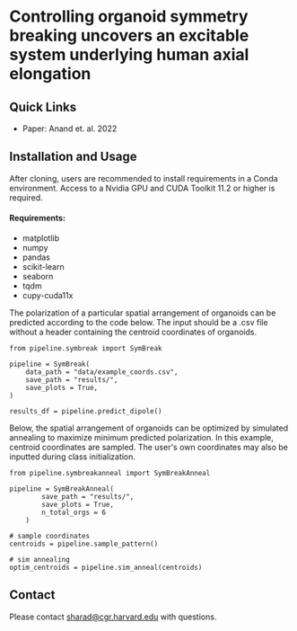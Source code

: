# Controlling organoid symmetry breaking uncovers an excitable system underlying human axial elongation

## Quick Links
- Paper: Anand et. al. 2022

## Installation and Usage

After cloning, users are recommended to install requirements in a Conda environment. Access to a Nvidia GPU and CUDA Toolkit 11.2 or higher is required. 

#### Requirements:
- matplotlib
- numpy
- pandas
- scikit-learn
- seaborn
- tqdm
- cupy-cuda11x

The polarization of a particular spatial arrangement of organoids can be predicted according to the code below. The input should be a .csv file without a header containing the centroid coordinates of organoids. 

```
from pipeline.symbreak import SymBreak

pipeline = SymBreak(
    data_path = "data/example_coords.csv",
    save_path = "results/",
    save_plots = True,
)

results_df = pipeline.predict_dipole()
```

Below, the spatial arrangement of organoids can be optimized by simulated annealing to maximize minimum predicted polarization. In this example, centroid coordinates are sampled. The user's own coordinates may also be inputted during class initialization. 
```
from pipeline.symbreakanneal import SymBreakAnneal

pipeline = SymBreakAnneal(
        save_path = "results/",
        save_plots = True,
        n_total_orgs = 6
    )

# sample coordinates
centroids = pipeline.sample_pattern()

# sim annealing
optim_centroids = pipeline.sim_anneal(centroids)
```

## Contact
Please contact sharad@cgr.harvard.edu with questions.
